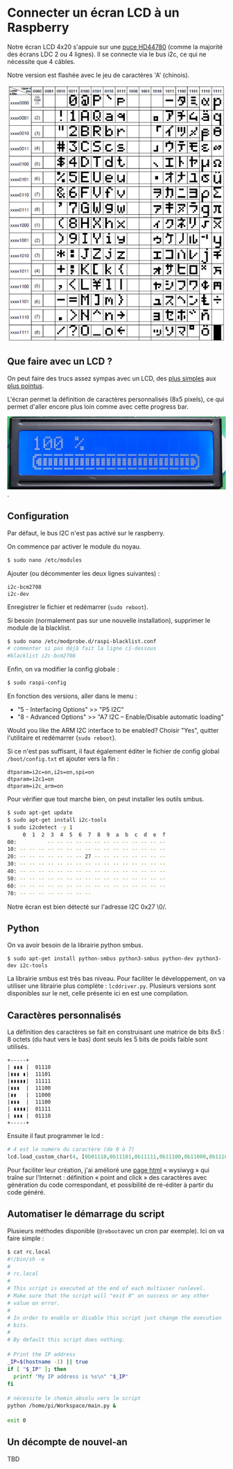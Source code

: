 # Connecter un écran LCD à un Raspberry

Notre écran LCD 4x20 s'appuie sur une [puce HD44780](https://www.sparkfun.com/datasheets/LCD/HD44780.pdf)
(comme la majorité des écrans LDC 2 ou 4 lignes). Il se connecte via le bus i2c, ce qui ne nécessite 
que 4 câbles.

Notre version est flashée avec le jeu de caractères 'A' (chinois).

![](assets/char_codes.png)

## Que faire avec un LCD ?

On peut faire des trucs assez sympas avec un LCD,
des [plus simples](https://learn.adafruit.com/drive-a-16x2-lcd-directly-with-a-raspberry-pi/python-code)
aux [plus pointus](https://hackaday.com/2013/10/16/teach-an-old-lcd-new-tricks/).

L'écran permet la définition de caractères personnalisés (8x5 pixels), ce qui permet d'aller encore plus loin
comme avec cette progress bar.

[![Progress Bar](assets/progressbar.jpg)](https://www.carnetdumaker.net/articles/faire-une-barre-de-progression-avec-arduino-et-liquidcrystal/).

## Configuration

Par défaut, le bus I2C n'est pas activé sur le raspberry.

On commence par activer le module du noyau.

```bash
$ sudo nano /etc/modules
```

Ajouter (ou décommenter les deux lignes suivantes) :

```
i2c-bcm2708 
i2c-dev
````

Enregistrer le fichier et redémarrer (`sudo reboot`).

Si besoin (normalement pas sur une nouvelle installation),
supprimer le module de la blacklist.

```bash
$ sudo nano /etc/modprobe.d/raspi-blacklist.conf
# commenter si pas déjà fait la ligne ci-dessous
#blacklist i2c-bcm2708
```

Enfin, on va modifier la config globale :

```bash
$ sudo raspi-config
```
En fonction des versions, aller dans le menu :
* "5 - Interfacing Options" >> "P5 I2C"
* "8 - Advanced Options" >> "A7 I2C – Enable/Disable automatic loading"

Would you like the ARM I2C interface to be enabled? Choisir "Yes",
quitter l'utilitaire et redémarrer (`sudo reboot`).

Si ce n'est pas suffisant, il faut également éditer 
le fichier de config global `/boot/config.txt`
et ajouter vers la fin :

```
dtparam=i2c=on,i2s=on,spi=on
dtparam=i2c1=on
dtparam=i2c_arm=on
```

Pour vérifier que tout marche bien, on peut installer les outils smbus.

```bash
$ sudo apt-get update
$ sudo apt-get install i2c-tools
$ sudo i2cdetect -y 1
     0  1  2  3  4  5  6  7  8  9  a  b  c  d  e  f
00:          -- -- -- -- -- -- -- -- -- -- -- -- -- 
10: -- -- -- -- -- -- -- -- -- -- -- -- -- -- -- -- 
20: -- -- -- -- -- -- -- 27 -- -- -- -- -- -- -- -- 
30: -- -- -- -- -- -- -- -- -- -- -- -- -- -- -- -- 
40: -- -- -- -- -- -- -- -- -- -- -- -- -- -- -- -- 
50: -- -- -- -- -- -- -- -- -- -- -- -- -- -- -- -- 
60: -- -- -- -- -- -- -- -- -- -- -- -- -- -- -- -- 
70: -- -- -- -- -- -- -- --
```

Notre écran est bien détecté sur l'adresse I2C 0x27 \\0/.

## Python

On va avoir besoin de la librairie python smbus.

```
$ sudo apt-get install python-smbus python3-smbus python-dev python3-dev i2c-tools
```

La librairie smbus est très bas niveau. Pour faciliter le développement,
on va utiliser une librairie plus complète : `lcddriver.py`.
Plusieurs versions sont disponibles sur le net, celle présente ici
en est une compilation.

## Caractères personnalisés

La définition des caractères se fait en construisant une matrice de bits 8x5 :
8 octets (du haut vers le bas) dont seuls les 5 bits de poids faible sont utilisés.

```
+-----+
| ▮▮▮ |  01110
|▮▮▮ ▮|  11101
|▮▮▮▮▮|  11111
|▮▮▮  |  11100  
|▮▮   |  11000
|▮▮▮  |  11100
| ▮▮▮▮|  01111
| ▮▮▮ |  01110
+-----+
```

Ensuite il faut programmer le lcd :

```python
# 4 est le numéro du caractère (de 0 à 7)
lcd.load_custom_char(4, [0b01110,0b11101,0b11111,0b11100,0b11000,0b11100,0b01111,0b01110])
```

Pour faciliter leur création, j'ai amélioré une [page html](char_gen.html) « wysiwyg » qui traîne sur l'Internet :
définition « point and click » des caractères avec génération du code correspondant, et possibilité de ré-éditer à partir du code généré.

## Automatiser le démarrage du script

Plusieurs méthodes disponible (`@reboot`avec un cron par exemple).
Ici on va faire simple :

```bash
$ cat rc.local 
#!/bin/sh -e
#
# rc.local
#
# This script is executed at the end of each multiuser runlevel.
# Make sure that the script will "exit 0" on success or any other
# value on error.
#
# In order to enable or disable this script just change the execution
# bits.
#
# By default this script does nothing.

# Print the IP address
_IP=$(hostname -I) || true
if [ "$_IP" ]; then
  printf "My IP address is %s\n" "$_IP"
fi

# nécessite le chemin absolu vers le script
python /home/pi/Workspace/main.py &

exit 0
```

## Un décompte de nouvel-an

TBD